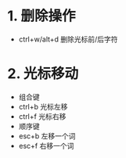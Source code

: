 # 1. 删除操作
- ctrl+w/alt+d 删除光标前/后字符

# 2. 光标移动
- 组合键
 - ctrl+b 光标左移
 - ctrl+f 光标右移
- 顺序键
 - esc+b 左移一个词
 - esc+f 右移一个词